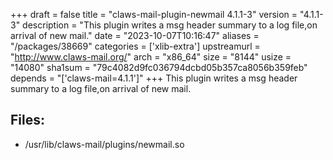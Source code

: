 +++
draft = false
title = "claws-mail-plugin-newmail 4.1.1-3"
version = "4.1.1-3"
description = "This plugin writes a msg header summary to a log file,on arrival of new mail."
date = "2023-10-07T10:16:47"
aliases = "/packages/38669"
categories = ['xlib-extra']
upstreamurl = "http://www.claws-mail.org/"
arch = "x86_64"
size = "8144"
usize = "14080"
sha1sum = "79c4082d9fc036794dcbd05b357ca8056b359feb"
depends = "['claws-mail=4.1.1']"
+++
This plugin writes a msg header summary to a log file,on arrival of new mail.

## Files: 
* /usr/lib/claws-mail/plugins/newmail.so
